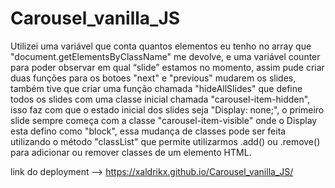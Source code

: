 # Carousel_vanilla_JS

Utilizei uma variável que conta quantos elementos eu tenho no array que "document.getElementsByClassName" me devolve, e uma variável counter para poder observar em qual “slide” estamos no momento, assim pude criar duas funções para os botoes "next" e "previous" mudarem os slides, também tive que criar uma função chamada "hideAllSlides" que define todos os slides com uma classe inicial chamada "carousel-item-hidden", isso faz com que o estado inicial dos slides seja "Display: none;", o primeiro slide sempre começa com a classe "carousel-item-visible" onde o Display esta defino como "block", essa mudança de classes pode ser feita utilizando o método "classList" que permite utilizarmos .add() ou .remove() para adicionar ou remover classes de um elemento HTML. 

link do deployment --> https://xaldrikx.github.io/Carousel_vanilla_JS/
